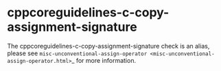 cppcoreguidelines-c-copy-assignment-signature
=============================================

The cppcoreguidelines-c-copy-assignment-signature check is an alias,
please see
`misc-unconventional-assign-operator <misc-unconventional-assign-operator.html>`\_
for more information.
